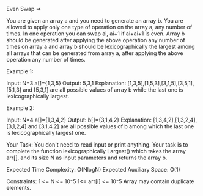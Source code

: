 Even Swap =>

You are given an array a and you need to generate an array b. You are allowed to apply only one type of operation on the array a, any number of times. In one operation you can swap ai, ai+1 if ai+ai+1 is even. Array b should be generated after applying the above operation any number of times on array a and array b should be lexicographically the largest among all arrays that can be generated from array a, after applying the above operation any number of times.

Example 1:

Input: N=3 a[]={1,3,5} 
Output: 5,3,1 
Explanation: [1,3,5],[1,5,3],[3,1,5],[3,5,1], [5,1,3] and [5,3,1] are all possible values of array b while the last one is lexicographically largest.

Example 2:

Input: N=4 a[]={1,3,4,2} 
Output: b[]={3,1,4,2} 
Explanation: [1,3,4,2],[1,3,2,4],[3,1,2,4] and [3,1,4,2] are all possible values of b among which the last one is lexicographically largest one.

Your Task:
You don't need to read input or print anything. Your task is to complete the function lexicographically Largest() which takes the array arr[], and its size N as input parameters and returns the array b.

Expected Time Complexity: O(NlogN) Expected Auxiliary Space: O(1)

Constraints: 1 <= N <= 10^5 1<= arr[i] <= 10^5 Array may contain duplicate elements.